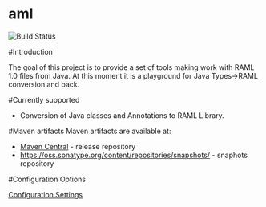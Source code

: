 # aml

![Build Status](https://api.travis-ci.org/OnPositive/aml.svg)

#Introduction

The goal of this project is to provide a set of tools making work with RAML 1.0 files from Java. At this moment it is a playground for Java Types->RAML conversion and back.

#Currently supported

* Conversion of Java classes and Annotations to RAML Library.


#Maven artifacts
Maven artifacts are available at:
 - [Maven Central](http://search.maven.org/#search|ga|1|com.onpositive.aml) - release repository
 - https://oss.sonatype.org/content/repositories/snapshots/ - snaphots repository

#Configuration Options

[Configuration Settings](https://github.com/OnPositive/aml/blob/master/org.aml.java2ramlMaven/README.md)
 
